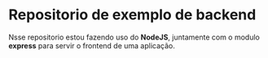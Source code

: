 # Repositorio de exemplo de backend

Nsse repositorio estou fazendo uso do **NodeJS**, juntamente
com o modulo **express** para servir o frontend de uma aplicação. 
